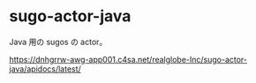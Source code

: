 # sugo-actor-java

Java 用の sugos の actor。

https://dnhgrrw-awg-app001.c4sa.net/realglobe-Inc/sugo-actor-java/apidocs/latest/
